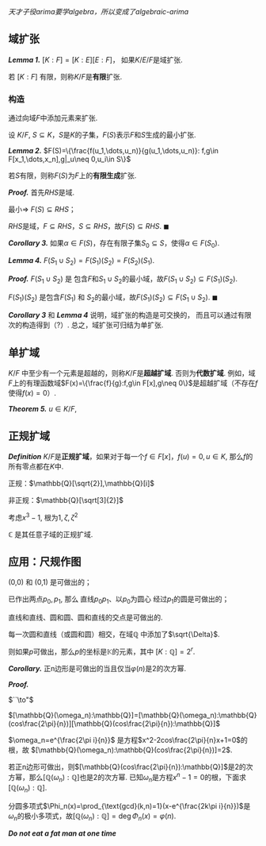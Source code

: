 *天才子役arima要学algebra，所以变成了algebraic-arima*

## 域扩张


***Lemma 1.***  $[K:F]=[K:E][E:F]$， 如果$K/E/F$是域扩张. 

若 $[K:F]$ 有限，则称$K/F$是**有限**扩张. 

### 构造

通过向域$F$中添加元素来扩张. 

设 $K/F$, $S\subseteq K$，$S$是$K$的子集，$F(S)$表示$F$和$S$生成的最小扩张. 

***Lemma 2.***
$F(S)=\{\frac{f(u_1,\dots,u_n)}{g(u_1,\dots,u_n)}: f,g\in F[x_1,\dots,x_n],g|_u\neq 0,u_i\in S\}$

若$S$有限，则称$F(S)$为$F$上的**有限生成**扩张. 

***Proof.*** 首先$RHS$是域. 

最小$\Longrightarrow$
$F(S)\subseteq RHS$；

$RHS$是域，$F\subseteq RHS$，$S\subseteq RHS$，故$F(S)\subseteq RHS$. $\blacksquare$

***Corollary 3.***
如果$\alpha\in F(S)$，存在有限子集$S_0\subseteq S$，使得$\alpha\in F(S_0)$. 

***Lemma 4.***
$F(S_1\cup S_2)=F(S_1)(S_2)=F(S_2)(S_1)$.

***Proof.*** $F(S_1\cup S_2)$ 是
包含$F$和$S_1\cup S_2$的最小域，故$F(S_1\cup S_2)\subseteq F(S_1)(S_2)$.

$F(S_1)(S_2)$ 是包含$F(S_1)$ 和 $S_2$的最小域，故$F(S_1)(S_2)\subseteq F(S_1\cup S_2)$.
$\blacksquare$

***Corollary 3*** 和 ***Lemma 4*** 说明，域扩张的构造是可交换的，
而且可以通过有限次的构造得到（?）. 
总之，域扩张可归结为单扩张. 

## 单扩域

$K/F$ 中至少有一个元素是超越的，则称$K/F$是**超越扩域**. 否则为**代数扩域**.
例如，域$F$上的有理函数域$F(x)=\{\frac{f}{g}:f,g\in F[x],g\neq 0\}$是超越扩域（不存在$f$使得$f(x)=0$）.

***Theorem 5.***
$u\in K/F$, 

## 正规扩域

***Definition***
$K/F$是**正规扩域**，如果对于每一个$f\in F[x]$，$f(u)=0,u\in K$, 那么$f$的所有零点都在$K$中.

正规：$\mathbb{Q}[\sqrt{2}],\mathbb{Q}[i]$

非正规：$\mathbb{Q}[\sqrt[3]{2}]$

考虑$x^3-1$, 根为$1,\zeta,\zeta^2$

$\mathbb{C}$ 是其任意子域的正规扩域.

## 应用：尺规作图

(0,0) 和 (0,1) 是可做出的；

已作出两点$p_0,p_1$, 那么
直线$p_0p_1$、以$p_0$为圆心
经过$p_1$的圆是可做出的；

直线和直线、圆和圆、圆和直线的交点是可做出的.

每一次圆和直线（或圆和圆）相交，在域$\mathbb{Q}$
中添加了$\sqrt{\Delta}$.

则如果$p$可做出，那么$p$的坐标是$\mathbb{K}$的元素，其中
$[K:\mathbb{Q}]=2^r$.

***Corollary.*** 正n边形是可做出的当且仅当$\varphi(n)$是2的次方幂.

***Proof.***

$``\to"$

$[\mathbb{Q}(\omega_n):\mathbb{Q}]=[\mathbb{Q}(\omega_n):\mathbb{Q}(cos\frac{2\pi}{n})][\mathbb{Q}(cos\frac{2\pi}{n}):\mathbb{Q}]$

$\omega_n=e^{\frac{2\pi i}{n}}$
是方程$x^2-2cos\frac{2\pi}{n}x+1=0$的根，故
$[\mathbb{Q}(\omega_n):\mathbb{Q}(cos\frac{2\pi}{n})]=2$.

若正n边形可做出，则$[\mathbb{Q}(cos\frac{2\pi}{n}):\mathbb{Q}]$是2的次方幂，那么$[\mathbb{Q}(\omega_n):\mathbb{Q}]$也是2的次方幂. 已知$\omega_n$是方程$x^n-1=0$的根，下面求$[\mathbb{Q}(\omega_n):\mathbb{Q}]$.

分圆多项式$\Phi_n(x)=\prod_{\text{gcd}(k,n)=1}(x-e^{\frac{2k\pi i}{n}})$是$\omega_n$的极小多项式，故$[\mathbb{Q}(\omega_n):\mathbb{Q}]=\deg\Phi_n(x)=\varphi(n)$.

***Do not eat a fat man at one time***
